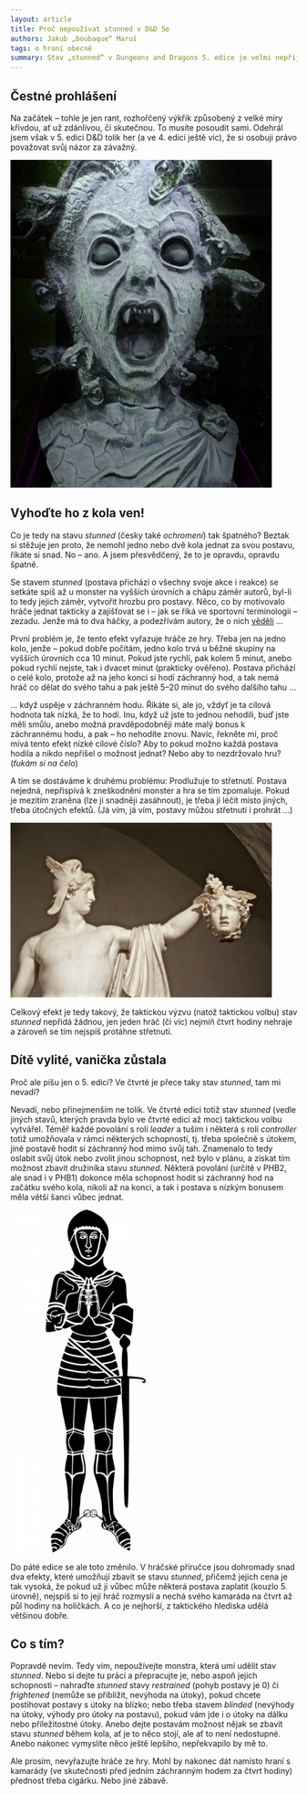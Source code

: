```yaml
---
layout: article
title: Proč nepoužívat stunned v D&D 5e
authors: Jakub „boubaque“ Maruš
tags: o hraní obecně
summary: Stav „stunned“ v Dungeons and Dragons 5. edice je velmi nepříjemný. A byl to snad i záměr autorů. Jenže je tolik nepříjemný, že byste ho neměli používat vůbec. V páté edici. Ve čtvrté je to v pohodě.
---
```


## Čestné prohlášení

Na začátek – tohle je jen rant, rozhořčený výkřik způsobený z velké míry křivdou, ať už zdánlivou, či skutečnou. To musíte posoudit sami. Odehrál jsem však v 5. edici D&D tolik her (a ve 4. edici ještě víc), že si osobuji právo považovat svůj názor za závažný.

![](medusa-499204-960-720-opt.jpg)

## Vyhoďte ho z kola ven!

Co je tedy na stavu _stunned_ (česky také _ochromení_) tak špatného? Beztak si stěžuje jen proto, že nemohl jedno nebo dvě kola jednat za svou postavu, říkáte si snad. No – ano. A jsem přesvědčený, že to je opravdu, opravdu špatně.

Se stavem _stunned_ (postava přichází o všechny svoje akce i reakce) se setkáte spíš až u monster na vyšších úrovních a chápu záměr autorů, byl-li to tedy jejich záměr, vytvořit hrozbu pro postavy. Něco, co by motivovalo hráče jednat takticky a zajišťovat se i – jak se říká ve sportovní terminologii – zezadu. Jenže má to dva háčky, a podezřívám autory, že o nich [věděli](http://www.d20.cz/clanky/produkty/4823.html) …

První problém je, že tento efekt vyřazuje hráče ze hry. Třeba jen na jedno kolo, jenže – pokud dobře počítám, jedno kolo trvá u běžné skupiny na vyšších úrovních cca 10 minut. Pokud jste rychlí, pak kolem 5 minut, anebo pokud rychlí nejste, tak i dvacet minut (prakticky ověřeno). Postava přichází o celé kolo, protože až na jeho konci si hodí záchranný hod, a tak nemá hráč co dělat do svého tahu a pak ještě 5–20 minut do svého dalšího tahu …

… když uspěje v záchranném hodu. Říkáte si, ale jo, vždyť je ta cílová hodnota tak nízká, že to hodí. Inu, když už jste to jednou nehodili, buď jste měli smůlu, anebo možná pravděpodobněji máte malý bonus k záchrannému hodu, a pak – ho nehodíte znovu. Navíc, řekněte mi, proč mívá tento efekt nízké cílové číslo? Aby to pokud možno každá postava hodila a nikdo nepřišel o možnost jednat? Nebo aby to nezdržovalo hru? (_ťukám si na čelo_)

A tím se dostáváme k druhému problému: Prodlužuje to střetnutí. Postava nejedná, nepřispívá k zneškodnění monster a hra se tím zpomaluje. Pokud je mezitím zraněna (lze ji snadněji zasáhnout), je třeba ji léčit místo jiných, třeba útočných efektů. (Já vím, já vím, postavy můžou střetnutí i prohrát …)

![](medusa-1366362-960-720-opt.jpg)

Celkový efekt je tedy takový, že taktickou výzvu (natož taktickou volbu) stav _stunned_ nepřidá žádnou, jen jeden hráč (či víc) nejmíň čtvrt hodiny nehraje a zároveň se tím nejspíš protáhne střetnutí.

## Dítě vylité, vanička zůstala

Proč ale píšu jen o 5. edici? Ve čtvrté je přece taky stav _stunned_, tam mi nevadí?

Nevadí, nebo přinejmenším ne tolik. Ve čtvrté edici totiž stav _stunned_ (vedle jiných stavů, kterých pravda bylo ve čtvrté edici až moc) taktickou volbu vytvářel. Téměř každé povolání s rolí _leader_ a tuším i některá s rolí _controller_ totiž umožňovala v rámci některých schopností, tj. třeba společně s útokem, jiné postavě hodit si záchranný hod mimo svůj tah. Znamenalo to tedy oslabit svůj útok nebo zvolit jinou schopnost, než bylo v plánu, a získat tím možnost zbavit družiníka stavu _stunned_. Některá povolání (určitě v PHB2, ale snad i v PHB1) dokonce měla schopnost hodit si záchranný hod na začátku svého kola, nikoli až na konci, a tak i postava s nízkým bonusem měla větší šanci vůbec jednat.

![](armor-1298727-960-720-opt.jpg)

Do páté edice se ale toto změnilo. V hráčské příručce jsou dohromady snad dva efekty, které umožňují zbavit se stavu _stunned_, přičemž jejich cena je tak vysoká, že pokud už ji vůbec může některá postava zaplatit (kouzlo 5. úrovně), nejspíš si to její hráč rozmyslí a nechá svého kamaráda na čtvrt až půl hodiny na holičkách. A co je nejhorší, z taktického hlediska udělá většinou dobře.

## Co s tím?

Popravdě nevím. Tedy vím, nepoužívejte monstra, která umí udělit stav _stunned_. Nebo si dejte tu práci a přepracujte je, nebo aspoň jejich schopnosti – nahraďte _stunned_ stavy _restrained_ (pohyb postavy je 0) či _frightened_ (nemůže se přiblížit, nevýhoda na útoky), pokud chcete postihovat postavy s útoky na blízko; nebo třeba stavem _blinded_ (nevýhody na útoky, výhody pro útoky na postavu), pokud vám jde i o útoky na dálku nebo příležitostné útoky. Anebo dejte postavám možnost nějak se zbavit stavu _stunned_ během kola, ať je to něco stojí, ale ať to není nedostupné. Anebo nakonec vymyslíte něco ještě lepšího, nepřekvapilo by mě to.

Ale prosím, nevyřazujte hráče ze hry. Mohl by nakonec dát namísto hraní s kamarády (ve skutečnosti před jedním záchranným hodem za čtvrt hodiny) přednost třeba cigárku. Nebo jiné zábavě.
